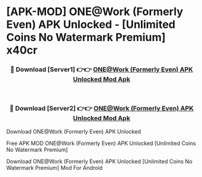 # [APK-MOD] ONE@Work (Formerly Even) APK Unlocked - [Unlimited Coins No Watermark Premium] x40cr



<div align="center">
<h3>🔴 Download [Server1] 👉👉 <a href="https://momento.my/?title=ONE@Work_(Formerly_Even)_APK_Unlocked">ONE@Work (Formerly Even) APK Unlocked Mod Apk</a></h3><br>

<h3>🔴 Download [Server2] 👉👉 <a href="https://momento.my/?title=ONE@Work_(Formerly_Even)_APK_Unlocked">ONE@Work (Formerly Even) APK Unlocked Mod Apk</a></h3>
</div>



Download ONE@Work (Formerly Even) APK Unlocked 

Free APK MOD ONE@Work (Formerly Even) APK Unlocked [Unlimited Coins No Watermark Premium]

Download ONE@Work (Formerly Even) APK Unlocked [Unlimited Coins No Watermark Premium] Mod For Android

